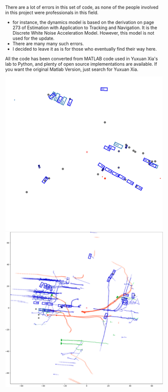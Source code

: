 There are a lot of errors in this set of code, as none of the people involved in this project were professionals in this field. 
- for instance, the dynamics model is based on the derivation on page 273 of Estimation with Application to Tracking and Navigation. It is the Discrete White Noise Acceleration Model. However, this model is not used for the update.
- There are many many such errors.
- I decided to leave it as is for those who eventually find their way here.

All the code has been converted from MATLAB code used in Yuxuan Xia's lab to Python, and plenty of open source implementations are available. If you want the original Matlab Version, just search for Yuxuan Xia.

![result2](https://github.com/BaiLiping/Multi-Object-Tracking/blob/cd86b4ec3879b8596497308efc759dfebe2571eb/alternating_classification.gif)
![result](https://github.com/BaiLiping/Multi-Object-Tracking/blob/dd39e86efe79505188fe028c10b6deff9543d2ce/Untitled.png)


